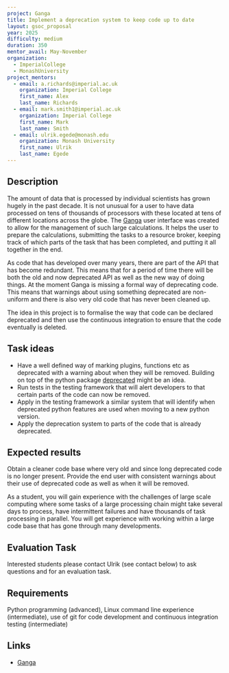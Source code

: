 ```yaml
---
project: Ganga
title: Implement a deprecation system to keep code up to date
layout: gsoc_proposal
year: 2025
difficulty: medium
duration: 350
mentor_avail: May-November
organization:
  - ImperialCollege
  - MonashUniversity
project_mentors:
  - email: a.richards@imperial.ac.uk
    organization: Imperial College
    first_name: Alex
    last_name: Richards
  - email: mark.smith1@imperial.ac.uk
    organization: Imperial College
    first_name: Mark
    last_name: Smith
  - email: ulrik.egede@monash.edu
    organization: Monash University
    first_name: Ulrik
    last_name: Egede
---
```


## Description
The amount of data that is processed by individual scientists has grown hugely in the past decade. It is not unusual for a user to have data processed on tens of thousands of processors with these located at tens of different locations across the globe. The [Ganga](https://github.com/ganga-devs/ganga) user interface was created to allow for the management of such large calculations. It helps the user to prepare the calculations, submitting the tasks to a resource broker, keeping track of which parts of the task that has been completed, and putting it all together in the end.

As code that has developed over many years, there are part of the API that has become redundant. This means that for a period of time there will be both the old and now deprecated API as well as the new way of doing things. At the moment Ganga is missing a formal way of deprecating code. This means that warnings about using something deprecated are non-uniform and there is also very old code that has never been cleaned up.

The idea in this project is to formalise the way that code can be declared deprecated and then use the continuous integration to ensure that the code eventually is deleted. 

## Task ideas
 * Have a well defined way of marking plugins, functions etc as deprecated with a warning about when they will be removed. Building on top
 of the python package [deprecated](https://pypi.org/project/Deprecated/) might be an idea.
 * Run tests in the testing framework that will alert developers to that certain parts of the code can now be removed.
 * Apply in the testing framework a similar system that will identify when deprecated python features are used when moving to a new python version.
 * Apply the deprecation system to parts of the code that is already deprecated.

## Expected results
Obtain a cleaner code base where very old and since long deprecated code is no longer present. Provide the end user with consistent warnings about their use of deprecated code as well as when it will be removed.

As a student, you will gain experience with the challenges of large scale computing where some tasks of a large processing chain might take several days to process, have intermittent failures and have thousands of task processing in parallel. You will get experience with working within a large code base that has gone through many developments.

## Evaluation Task
Interested students please contact Ulrik (see contact below) to ask questions and for an evaluation task.

## Requirements
Python programming (advanced), Linux command line experience (intermediate), use of git for code development and continuous integration testing (intermediate)
## Links
  * [Ganga](https://github.com/ganga-devs/ganga)
